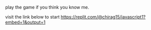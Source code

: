 play the game if you think you know me.

visit the link below to start
https://replit.com/@chirag15/javascript1?embed=1&output=1